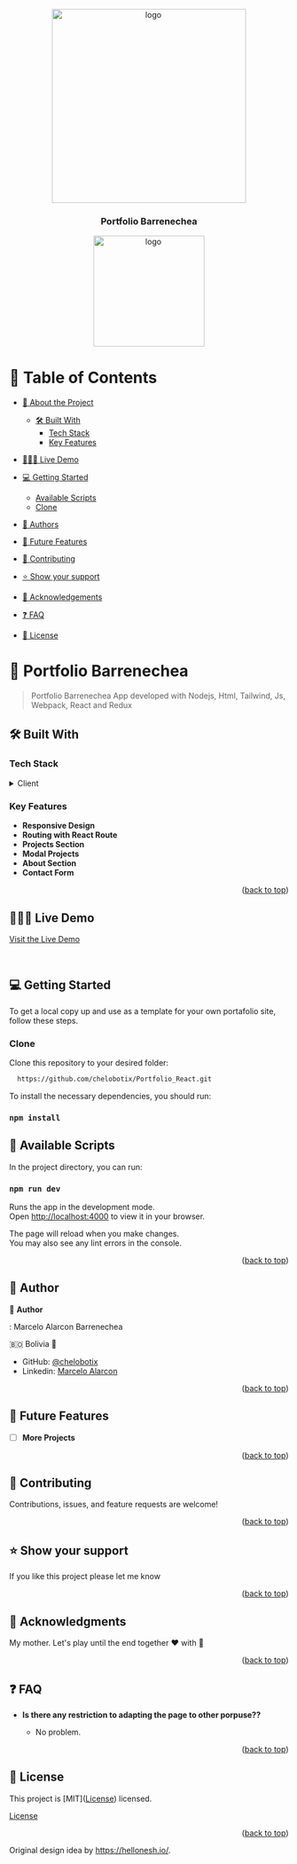 <a name="readme-top"></a>

<div align="center">

  <img src="https://user-images.githubusercontent.com/65084923/227249151-5c9fda8d-8ab8-41e4-945d-ebd4b36a5071.jpg" alt="logo" width="350"  height="auto" />
  <br/>

  <h3><b>Portfolio Barrenechea</b></h3>

  <img src="https://user-images.githubusercontent.com/65084923/227247099-f4c5cecc-9b37-427e-8222-e98b8382823d.jpg" alt="logo" width="200"  height="auto" />

</div>

# 📗 Table of Contents

- [📖 About the Project](#about-project)

  - [🛠 Built With](#built-with)
    - [Tech Stack](#tech-stack)
    - [Key Features](#key-features)

- [🧑🏻‍💻 Live Demo](#live-demo)
- [💻 Getting Started](#getting-started)
  - [Available Scripts](#available-scripts)
  - [Clone](#clone)
- [👥 Authors](#authors)
- [🔭 Future Features](#future-features)
- [🤝 Contributing](#contributing)
- [⭐️ Show your support](#support)
- [🙏 Acknowledgements](#acknowledgements)
- [❓ FAQ](#faq)
- [📝 License](#license)

# 📖 Portfolio Barrenechea<a name="about-project"></a>

> Portfolio Barrenechea App developed with Nodejs, Html, Tailwind, Js, Webpack, React and Redux

## 🛠 Built With <a name="built-with"></a>

### Tech Stack <a name="tech-stack"></a>

<details>
  <summary>Client</summary>
  <ul>
    <li><a href="https://en.wikipedia.org/wiki/HTML">Html</a></li>
    <li><a href="https://en.wikipedia.org/wiki/CSS">Css</a></li>
    <li><a href="https://v2.tailwindcss.com/">Tailwind</a></li>
    <li><a href="https://en.wikipedia.org/wiki/JavaScript">Vanilla Javascript</a></li>
    <li><a href="https://webpack.js.org/">Webpack</a></li>
    <li><a href="https://react.org/">React</a></li>
    <li><a href="https://redux.js.org/">Redux</a></li>
  </ul>
</details>

<!-- Features -->

### Key Features <a name="key-features"></a>

- **Responsive Design**
- **Routing with React Route**
- **Projects Section**
- **Modal Projects**
- **About Section**
- **Contact Form**

<p align="right">(<a href="#readme-top">back to top</a>)</p>

## 🧑🏻‍💻 Live Demo <a name="live-demo"></a>

<a href="https://jade-kangaroo-3d4c91.netlify.app/">Visit the Live Demo</a>

<br/>

## 💻 Getting Started <a name="getting-started"></a>

To get a local copy up and use as a template for your own portafolio site, follow these steps.

### Clone <a name="clone"></a>

Clone this repository to your desired folder:

```sh
  https://github.com/chelobotix/Portfolio_React.git
```

To install the necessary dependencies, you should run:

### `npm install`

## 🤖 Available Scripts <a name="available-scripts"></a>

In the project directory, you can run:

### `npm run dev`

Runs the app in the development mode.\
Open [http://localhost:4000](http://localhost:4000) to view it in your browser.

The page will reload when you make changes.\
You may also see any lint errors in the console.

<p align="right">(<a href="#readme-top">back to top</a>)</p>

<!-- AUTHOR -->

## 👥 Author <a name="authors"></a>

👤 **Author**

: Marcelo Alarcon Barrenechea

🇧🇴 Bolivia 💓

- GitHub: [@chelobotix](https://github.com/chelobotix)
- Linkedin: [Marcelo Alarcon](https://www.linkedin.com/in/marceloalarconb/)

<p align="right">(<a href="#readme-top">back to top</a>)</p>

## 🔭 Future Features <a name="future-features"></a>

- [ ] **More Projects**

<p align="right">(<a href="#readme-top">back to top</a>)</p>

## 🤝 Contributing <a name="contributing"></a>

Contributions, issues, and feature requests are welcome!

<p align="right">(<a href="#readme-top">back to top</a>)</p>

## ⭐️ Show your support <a name="support"></a>

If you like this project please let me know

<p align="right">(<a href="#readme-top">back to top</a>)</p>

## 🙏 Acknowledgments <a name="acknowledgements"></a>

My mother. Let's play until the end together ❤️ with 🧠
<br/>

<p align="right">(<a href="#readme-top">back to top</a>)</p>

## ❓ FAQ <a name="faq"></a>

- **Is there any restriction to adapting the page to other porpuse??**

  - No problem.

<p align="right">(<a href="#readme-top">back to top</a>)</p>

## 📝 License <a name="license"></a>

This project is [MIT](<a href="./licence">License</a>) licensed.

<a href="./licence">License</a>

<p align="right">(<a href="#readme-top">back to top</a>)</p>

Original design idea by <a href="https://hellonesh.io/">https://hellonesh.io/</a>.
